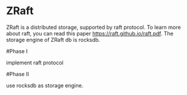 # ZRaft
ZRaft is a  distributed storage, supported by raft protocol. To learn more about raft, you can read this paper https://raft.github.io/raft.pdf. The storage engine of ZRaft db is rocksdb.

#Phase I

implement raft protocol

#Phase II

use rocksdb as storage engine.
